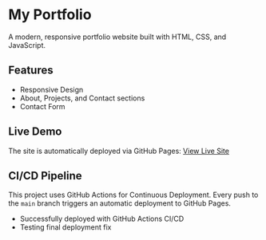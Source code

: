 # My Portfolio

A modern, responsive portfolio website built with HTML, CSS, and JavaScript.

## Features
- Responsive Design
- About, Projects, and Contact sections
- Contact Form

## Live Demo
The site is automatically deployed via GitHub Pages: [View Live Site](https://your-username.github.io/my-portfolio/)

## CI/CD Pipeline
This project uses GitHub Actions for Continuous Deployment. Every push to the `main` branch triggers an automatic deployment to GitHub Pages.  

- Successfully deployed with GitHub Actions CI/CD
- Testing final deployment fix
 

